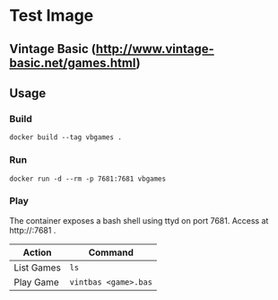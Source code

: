 # Test Image

## Vintage Basic (http://www.vintage-basic.net/games.html)

## Usage

### Build
`docker build --tag vbgames .`

### Run
`docker run -d --rm -p 7681:7681 vbgames`

### Play
The container exposes a bash shell using ttyd on port 7681. Access at http://<hostname>:7681 .

|Action|Command|
|--|--|
|List Games| `ls` |
|Play Game| `vintbas <game>.bas` |





